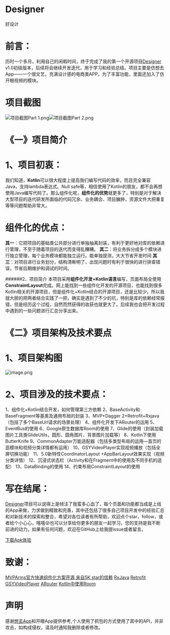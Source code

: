 # Designer
好设计

# 前言：
历时一个多月，利用自己的闲暇时间，终于完成了我的第一个开源项目[Designer](https://github.com/GraceJoJo/Designer) v1.0初级版本，后续将会继续开发迭代，用于学习和经验总结。项目主要是仿想去App——一个很文艺，充满设计感的电商类APP，为了丰富功能，里面还加入了仿开眼视频的模块。

# 项目截图
![项目截图Part 1.png](https://upload-images.jianshu.io/upload_images/3828835-273df966c6eab292.png?imageMogr2/auto-orient/strip%7CimageView2/2/w/1240)![项目截图Part 2.png](https://upload-images.jianshu.io/upload_images/3828835-3ec5bd079d0de049.png?imageMogr2/auto-orient/strip%7CimageView2/2/w/1240)
# 《一》项目简介

# 1、项目初衷：
我们知道，**Kotlin**可以很大程度上提高我们编写代码的效率，而且完全兼容Java，支持lambda表达式、Null safe等，相信使用了Kotlin的朋友，都不会再想使用Java编写代码了。那么组件化呢，**组件化的优势**就更多了，特别是对于解决大型项目的迭代研发所面临的代码冗余、业务耦合、项目臃肿，资源文件大把重复等等问题帮助非常大。

# 组件化的优点：
**其一**：它把项目的基础类公共部分进行单独抽离封装，有利于更好地对库的依赖进行管理，不至于随着项目的迭代而变得乱糟糟。
**其二**：将业务拆分成多个模块进行独立管理，每个业务模块都能独立运行。能单独提测，大大节省开发时间
**其三**：对项目进行业务划分，结构清晰明了，出现问题时有利于很快的进行排查错误，节省后期维护和调试的时间。

######2、项目简介
本项目采用**组件化开发+Kotlin语言**编写，页面布局全使用**ConstraintLayout**完成。网上能找到一些组件化开发的开源项目，也能找到很多Kotlin相关的开源项目，但是组件化+Kotlin结合的开源项目，还是比较少，所以我就大胆的把两者结合实践了一把，确实是遇到了不少的坑，特别是库的依赖经常报错，但是经历这个过程，自然而然获得的收获也就更大了。后续我也会把开发过程中遇到的一些问题进行汇总分享出来。

# 《二》项目架构及技术要点
# 1、项目架构图
![image.png](https://upload-images.jianshu.io/upload_images/3828835-dd491842f999d1a9.png?imageMogr2/auto-orient/strip%7CimageView2/2/w/1240)

# 2、项目涉及的技术要点：

1、组件化+Kotlin结合开发，如何管理第三方依赖
2、BaseActivity和BaseFragment等基类及通用布局的封装
3、MVP+Dagger 2+Retrofit+Rxjava（包括了多个BaseUrl请求的场景处理）
4、组件化开发下ARouter的运用
5、EventBus的使用
6、Google原生数据库Room的使用
7、Glide的使用（封装加载图片工具类GlideUtils，圆形、圆角图片、背景图片加载等）
8、Kotlin下使用ButterKnife
9、CommonAdapter万能适配器（包括多类型布局的运用—首页的逛模块和视频分类详情都有运用）
10、GSYVideoPlayer实现视频播放（包括全屏切换功能）
11、5.0新特性CoordinatorLayout +AppBarLayout效果实现（视频分类详情）
12、沉浸式状态栏（Activity和在Fragment中的使用及不同手机的适配）
13、DataBinding的使用
14、约束布局ConstraintLayout的使用

# 写在结尾：
[Designer](https://github.com/GraceJoJo/Designer)项目可以说得上是倾注了我蛮多心血了，每个页面和功能都当成是上线的App来做，力求做到精致和完善，其中还包括了很多自己项目开发中的经验汇总和对新技术的探索和整合，希望对各位读者有所帮助，欢迎点个star，follow，或者给个小心心，嘻嘻😝也可以分享给你更多的朋友一起学习，您的支持是我不断前进的动力。如果有任何问题，欢迎在GitHub上给我提issue或者留言。

[下载Apk体验]()

# 致谢：
[MVPArms官方快速组件化方案开源,来自5K star的信赖](https://www.jianshu.com/p/f671dd76868f)
[RxJava](https://github.com/ReactiveX/RxJava)
[Retrofit](https://github.com/square/retrofit)
[GSYVideoPlayer](https://github.com/CarGuo/GSYVideoPlayer)
[ARouter](https://github.com/alibaba/ARouter)
[Kotlin中使用Room](https://github.com/xieyangxuejun/sample-android-room)

# 声明
感谢[想去App](http://www.xiangqu.com/)和开眼App提供参考,个人使用了抓包的方式使用了其中的API，并非攻击，如构成侵权，请及时通知我删除或者修改。
